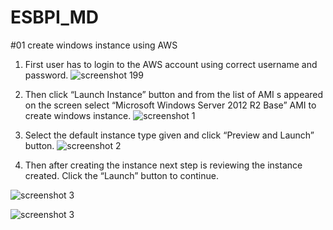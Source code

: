 # ESBPI_MD
#01 create windows instance using AWS
1.	First user has to login to the AWS account using correct username and password.
    ![screenshot 199](https://cloud.githubusercontent.com/assets/15711984/17271755/78904792-56a2-11e6-83eb-e9cd6bc31fa4.png)


2. 	Then click “Launch Instance” button and from the list of AMI s appeared on the screen select “Microsoft Windows Server 2012 R2 Base” AMI to create windows instance.
	![screenshot 1](https://cloud.githubusercontent.com/assets/15711984/17271711/bd93c6d6-56a0-11e6-9ac6-81dfc9e7b7af.png) 

  

 3.	Select the default instance type given and click “Preview and Launch” button. 
 ![screenshot 2](https://cloud.githubusercontent.com/assets/15711984/17271722/163927ae-56a1-11e6-85d9-90c26097db3a.png)

 

4.	Then after creating the instance next step is reviewing the instance created. Click the “Launch” button to continue. 

![screenshot 3](https://cloud.githubusercontent.com/assets/15711984/17271725/4a54facc-56a1-11e6-9c04-84639c0d6fb7.png)

![screenshot 3](https://cloud.githubusercontent.com/assets/15711984/17271730/6ce857a0-56a1-11e6-9851-ae7c1b2e55b8.png)



